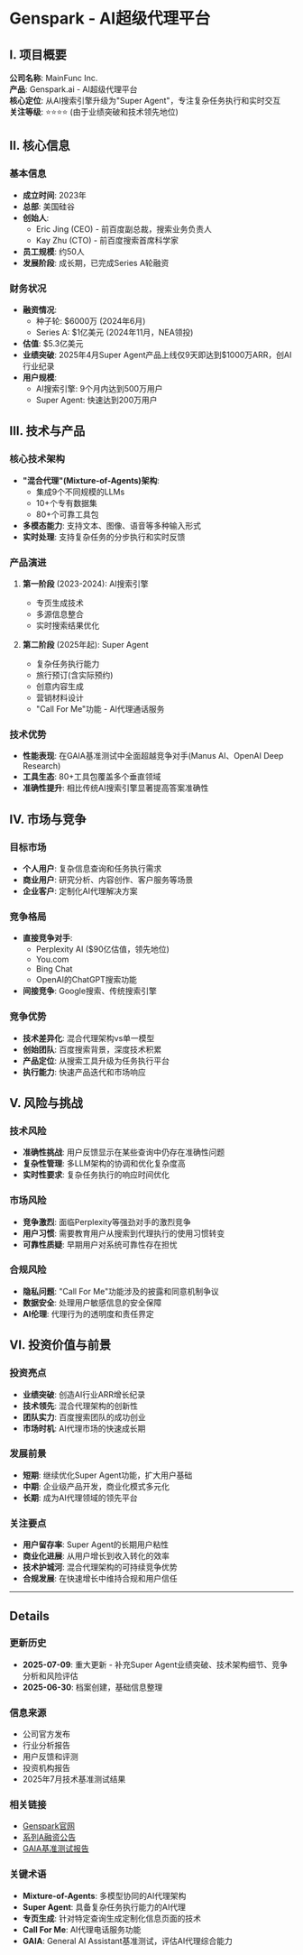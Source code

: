 # Genspark - AI超级代理平台

## I. 项目概要

**公司名称**: MainFunc Inc.  
**产品**: Genspark.ai - AI超级代理平台  
**核心定位**: 从AI搜索引擎升级为"Super Agent"，专注复杂任务执行和实时交互  
**关注等级**: ⭐⭐⭐⭐ (由于业绩突破和技术领先地位)

## II. 核心信息

### 基本信息
- **成立时间**: 2023年
- **总部**: 美国硅谷
- **创始人**: 
  - Eric Jing (CEO) - 前百度副总裁，搜索业务负责人
  - Kay Zhu (CTO) - 前百度搜索首席科学家
- **员工规模**: 约50人
- **发展阶段**: 成长期，已完成Series A轮融资

### 财务状况
- **融资情况**: 
  - 种子轮: $6000万 (2024年6月)
  - Series A: $1亿美元 (2024年11月，NEA领投)
- **估值**: $5.3亿美元
- **业绩突破**: 2025年4月Super Agent产品上线仅9天即达到$1000万ARR，创AI行业纪录
- **用户规模**: 
  - AI搜索引擎: 9个月内达到500万用户
  - Super Agent: 快速达到200万用户

## III. 技术与产品

### 核心技术架构
- **"混合代理"(Mixture-of-Agents)架构**: 
  - 集成9个不同规模的LLMs
  - 10+个专有数据集
  - 80+个可靠工具包
- **多模态能力**: 支持文本、图像、语音等多种输入形式
- **实时处理**: 支持复杂任务的分步执行和实时反馈

### 产品演进
1. **第一阶段** (2023-2024): AI搜索引擎
   - 专页生成技术
   - 多源信息整合
   - 实时搜索结果优化

2. **第二阶段** (2025年起): Super Agent
   - 复杂任务执行能力
   - 旅行预订(含实际预约)
   - 创意内容生成
   - 营销材料设计
   - "Call For Me"功能 - AI代理通话服务

### 技术优势
- **性能表现**: 在GAIA基准测试中全面超越竞争对手(Manus AI、OpenAI Deep Research)
- **工具生态**: 80+工具包覆盖多个垂直领域
- **准确性提升**: 相比传统AI搜索引擎显著提高答案准确性

## IV. 市场与竞争

### 目标市场
- **个人用户**: 复杂信息查询和任务执行需求
- **商业用户**: 研究分析、内容创作、客户服务等场景
- **企业客户**: 定制化AI代理解决方案

### 竞争格局
- **直接竞争对手**: 
  - Perplexity AI ($90亿估值，领先地位)
  - You.com
  - Bing Chat
  - OpenAI的ChatGPT搜索功能
- **间接竞争**: Google搜索、传统搜索引擎

### 竞争优势
- **技术差异化**: 混合代理架构vs单一模型
- **创始团队**: 百度搜索背景，深度技术积累
- **产品定位**: 从搜索工具升级为任务执行平台
- **执行能力**: 快速产品迭代和市场响应

## V. 风险与挑战

### 技术风险
- **准确性挑战**: 用户反馈显示在某些查询中仍存在准确性问题
- **复杂性管理**: 多LLM架构的协调和优化复杂度高
- **实时性要求**: 复杂任务执行的响应时间优化

### 市场风险
- **竞争激烈**: 面临Perplexity等强劲对手的激烈竞争
- **用户习惯**: 需要教育用户从搜索到代理执行的使用习惯转变
- **可靠性质疑**: 早期用户对系统可靠性存在担忧

### 合规风险
- **隐私问题**: "Call For Me"功能涉及的披露和同意机制争议
- **数据安全**: 处理用户敏感信息的安全保障
- **AI伦理**: 代理行为的透明度和责任界定

## VI. 投资价值与前景

### 投资亮点
- **业绩突破**: 创造AI行业ARR增长纪录
- **技术领先**: 混合代理架构的创新性
- **团队实力**: 百度搜索团队的成功创业
- **市场时机**: AI代理市场的快速成长期

### 发展前景
- **短期**: 继续优化Super Agent功能，扩大用户基础
- **中期**: 企业级产品开发，商业化模式多元化
- **长期**: 成为AI代理领域的领先平台

### 关注要点
- **用户留存率**: Super Agent的长期用户粘性
- **商业化进展**: 从用户增长到收入转化的效率
- **技术护城河**: 混合代理架构的可持续竞争优势
- **合规发展**: 在快速增长中维持合规和用户信任

---

## Details

### 更新历史
- **2025-07-09**: 重大更新 - 补充Super Agent业绩突破、技术架构细节、竞争分析和风险评估
- **2025-06-30**: 档案创建，基础信息整理

### 信息来源
- 公司官方发布
- 行业分析报告  
- 用户反馈和评测
- 投资机构报告
- 2025年7月技术基准测试结果

### 相关链接
- [Genspark官网](https://genspark.ai)
- [系列A融资公告](相关新闻链接)
- [GAIA基准测试报告](相关技术报告)

### 关键术语
- **Mixture-of-Agents**: 多模型协同的AI代理架构
- **Super Agent**: 具备复杂任务执行能力的AI代理
- **专页生成**: 针对特定查询生成定制化信息页面的技术
- **Call For Me**: AI代理电话服务功能
- **GAIA**: General AI Assistant基准测试，评估AI代理综合能力 